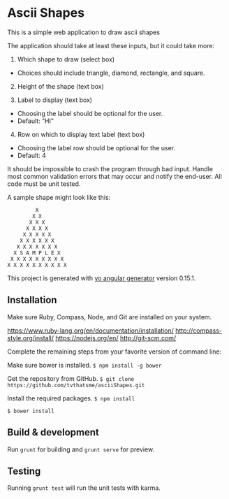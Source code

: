 # Ascii Shapes

This is a simple web application to draw ascii shapes

The application should take at least these inputs, but it could take more:  

1. Which shape to draw (select box)
  * Choices should include triangle, diamond, rectangle, and square.

2. Height of the shape (text box)

3. Label to display (text box)
  * Choosing the label should be optional for the user.
  * Default: “HI”

4. Row on which to display text label (text box)
  * Choosing the label row should be optional for the user.
  * Default: 4


It should be impossible to crash the program through bad input. Handle most common validation errors that may occur and notify the end-user. All code must be unit tested.

A sample shape might look like this:

             X
            X X
           X X X
          X X X X
         X X X X X
        X X X X X X
       X X X X X X X
      X S A M P L E X
     X X X X X X X X X
    X X X X X X X X X X



This project is generated with [yo angular generator](https://github.com/yeoman/generator-angular)
version 0.15.1.

## Installation

Make sure Ruby, Compass, Node, and Git are installed on your system.

https://www.ruby-lang.org/en/documentation/installation/
http://compass-style.org/install/
https://nodejs.org/en/
http://git-scm.com/

Complete the remaining steps from your favorite version of command line:

Make sure bower is installed.
`$ npm install -g bower`

Get the repository from GitHub.
`$ git clone https://github.com/tvthatsme/asciiShapes.git`

Install the required packages.
`$ npm install`

`$ bower install`


## Build & development

Run `grunt` for building and `grunt serve` for preview.

## Testing

Running `grunt test` will run the unit tests with karma.
